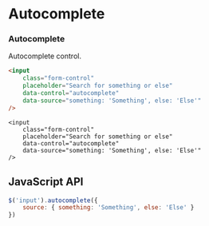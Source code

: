 # Autocomplete

### Autocomplete

Autocomplete control.

```html
<input
    class="form-control"
    placeholder="Search for something or else"
    data-control="autocomplete"
    data-source="something: 'Something', else: 'Else'"
/>
```

```backend
<input
    class="form-control"
    placeholder="Search for something or else"
    data-control="autocomplete"
    data-source="something: 'Something', else: 'Else'"
/>
```

## JavaScript API

```js
$('input').autocomplete({
    source: { something: 'Something', else: 'Else' }
})
```
